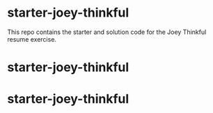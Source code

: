 # starter-joey-thinkful

This repo contains the starter and solution code for the Joey Thinkful resume exercise.
# starter-joey-thinkful
# starter-joey-thinkful
